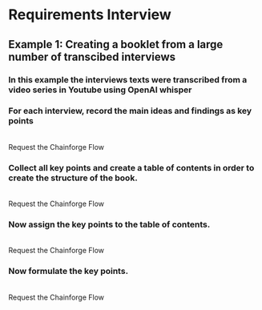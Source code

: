 # Requirements Interview

## Example 1: Creating a booklet from a large number of transcibed interviews

### In this example the interviews texts were transcribed from a video series in Youtube using OpenAI whisper
### For each interview, record the main ideas and findings as key points
<br> Request the Chainforge Flow

### Collect all key points and create a table of contents in order to create the structure of the book. 
<br> Request the Chainforge Flow

### Now assign the key points to the table of contents.
<br> Request the Chainforge Flow

### Now formulate the key points.
<br> Request the Chainforge Flow
